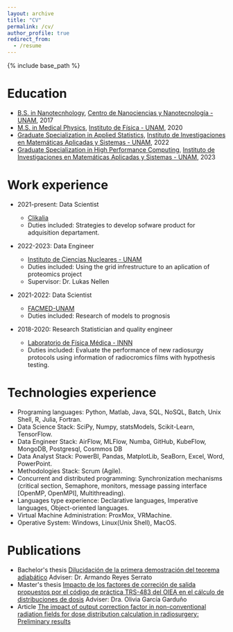```yaml
---
layout: archive
title: "CV"
permalink: /cv/
author_profile: true
redirect_from:
  - /resume
---
```


{% include base_path %}

Education
======
* [B.S. in Nanotecnhology](https://nanolic.ens.cnyn.unam.mx/inicio), [Centro de Nanociencias y Nanotecnología - UNAM](https://www.cnyn.unam.mx/), 2017
* [M.S. in Medical Physics](https://w2.fisica.unam.mx/fismed), [Instituto de Física - UNAM](https://www.fisica.unam.mx/), 2020
* [Graduate Specialization in Applied Statistics](https://www.posgrado.unam.mx/matematicas/es/especializacion-en-estad%C3%ADstica-aplicada), [Instituto de Investigaciones en Matemáticas Aplicadas y Sistemas - UNAM](https://www.iimas.unam.mx/), 2022
* [Graduate Specialization in High Performance Computing](http://www.pcic.unam.mx/index.php), [Instituto de Investigaciones en Matemáticas Aplicadas y Sistemas - UNAM](https://www.iimas.unam.mx/), 2023

Work experience
======

* 2021-present: Data Scientist
  * [Clikalia](https://clikalia.com/mx)
  * Duties included: Strategies to develop sofware product for adquisition departament.

* 2022-2023: Data Engineer
  * [Instituto de Ciencias Nucleares - UNAM](https://www.nucleares.unam.mx/secretaria_de_computo_redes_y_telecomunicaciones.php)
  * Duties included: Using the grid infrestructure to an aplication of proteomics project
  * Supervisor: Dr. Lukas Nellen

* 2021-2022: Data Scientist
  * [FACMED-UNAM](http://radiofarmacia.facmed.unam.mx/investigacion.html)
  * Duties included: Research of models to prognosis
 
* 2018-2020: Research Statistician and quality engineer
  * [Laboratorio de Física Médica - INNN](http://www.innn.salud.gob.mx/interna/investigacion/departamentos/fisica.html)
  * Duties included: Evaluate the performance of new radiosurgy protocols using information of radiocromics films with hypothesis testing.

Technologies experience
======
  * Programing languages: Python, Matlab, Java, SQL, NoSQL, Batch, Unix Shell, R, Julia, Fortran.
  * Data Science Stack: SciPy, Numpy, statsModels, Scikit-Learn, TensorFlow.
  * Data Engineer Stack: AirFlow, MLFlow, Numba, GitHub, KubeFlow, MongoDB, Postgresql, Cosmmos DB
  * Data Analyst Stack: PowerBI, Pandas, MatplotLib, SeaBorn, Excel, Word, PowerPoint.
  * Methodologies Stack: Scrum (Agile).
  * Concurrent and distributed programming: Synchronization mechanisms (critical section, Semaphore, monitors, message passing interface [OpenMP, OpenMPI], Multithreading).
  * Languages type experience: Declarative languages, Imperative languages, Object-oriented languages.
  * Virtual Machine Administration: ProxMox, VRMachine.
  * Operative System: Windows, Linux(Unix Shell), MacOS.

Publications
======
  * Bachelor's thesis [Dilucidación de la primera demostración del teorema adiabático](http://132.248.9.195/ptd2017/octubre/0767016/Index.html) Adviser: Dr. Armando Reyes Serrato
  * Master's thesis [Impacto de los factores de correción de salida propuestos por el código de práctica TRS-483 del OIEA en el cálculo de distribuciones de dosis](http://132.248.9.195/ptd2021/junio/0812636/Index.html) Adviser: Dra. Olivia García Garduño
  * Article [The impact of output correction factor in non-conventional radiation fields for dose distribution calculation in radiosurgery: Preliminary results](https://pubs.aip.org/aip/acp/article/2348/1/050034/999890/The-impact-of-output-correction-factor-in-non)
  
